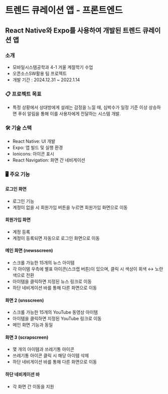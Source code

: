 # 트렌드 큐레이션 앱 - 프론트엔드
## React Native와 Expo를 사용하여 개발된 트렌드 큐레이션 앱

### 소개
- 모바일시스템공학과 4-1 겨울 계절학기 수업
- 오픈소스SW활용 팀 프로젝트
- 개발 기간 : 2024.12.31 ~ 2022.1.14

### 📋 프로젝트 목표
- 특정 상황에서 상대방에게 설레는 감정을 느낄 때, 심박수가 일정 기준 이상 상승하면 푸쉬 알림을 통해 이를 사용자에게 전달하는 시스템 개발.

### 🛠️ 기술 스택
- React Native: UI 개발
- Expo: 앱 빌드 및 실행 환경
- Ionicons: 아이콘 표시
- React Navigation: 화면 간 네비게이션

### 🖥️ 주요 기능
#### 로그인 화면 
- 로그인 기능
- 계정이 없을 시 회원가입 버튼을 누르면 회원가입 화면으로 이동
#### 회원가입 화면
- 계정 등록
- 계정이 등록되면 자동으로 로그인 화면으로 이동
#### 메인 화면 (newsscreen)
- 스크롤 가능한 15개의 뉴스 아이템
- 각 아이템 우측에 별표 아이콘(스크랩 버튼)이 있으며, 클릭 시 색상이 회색 ↔ 노란색으로 전환
- 아이템을 클릭하면 지정된 뉴스 링크로 이동
- 하단 네비게이션 바를 통해 다른 화면으로 이동
#### 화면 2 (snsscreen)
- 스크롤 가능한 15개의 YouTube 동영상 아이템
- 아이템을 클릭하면 지정된 YouTube 링크로 이동
- 메인 화면 기능과 동일
#### 화면 3 (scrapscreen)
- 몇 개의 아이템과 쓰레기통 아이콘
- 쓰레기통 아이콘 클릭 시 해당 아이템 삭제
- 하단 네비게이션 바를 통해 다른 화면으로 이동
#### 하단 네비게이션 바
- 각 화면 간 이동을 지원
